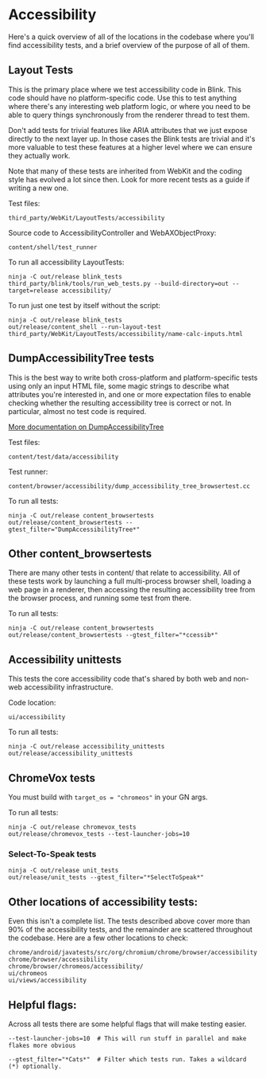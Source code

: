 # Accessibility

Here's a quick overview of all of the locations in the codebase where
you'll find accessibility tests, and a brief overview of the purpose of
all of them.

## Layout Tests

This is the primary place where we test accessibility code in Blink. This
code should have no platform-specific code. Use this to test anything
where there's any interesting web platform logic, or where you need to be
able to query things synchronously from the renderer thread to test them.

Don't add tests for trivial features like ARIA attributes that we just
expose directly to the next layer up. In those cases the Blink tests are
trivial and it's more valuable to test these features at a higher level
where we can ensure they actually work.

Note that many of these tests are inherited from WebKit and the coding style
has evolved a lot since then. Look for more recent tests as a guide if writing
a new one.

Test files:
```
third_party/WebKit/LayoutTests/accessibility
```

Source code to AccessibilityController and WebAXObjectProxy:
```
content/shell/test_runner
```

To run all accessibility LayoutTests:
```
ninja -C out/release blink_tests
third_party/blink/tools/run_web_tests.py --build-directory=out --target=release accessibility/
```

To run just one test by itself without the script:
```
ninja -C out/release blink_tests
out/release/content_shell --run-layout-test third_party/WebKit/LayoutTests/accessibility/name-calc-inputs.html
```

## DumpAccessibilityTree tests

This is the best way to write both cross-platform and platform-specific tests
using only an input HTML file, some magic strings to describe what attributes
you're interested in, and one or more expectation files to enable checking
whether the resulting accessibility tree is correct or not. In particular,
almost no test code is required.

[More documentation on DumpAccessibilityTree](../../content/test/data/accessibility/readme.md)

Test files:
```
content/test/data/accessibility
```

Test runner:
```
content/browser/accessibility/dump_accessibility_tree_browsertest.cc
```

To run all tests:
```
ninja -C out/release content_browsertests
out/release/content_browsertests --gtest_filter="DumpAccessibilityTree*"
```

## Other content_browsertests

There are many other tests in content/ that relate to accessibility.
All of these tests work by launching a full multi-process browser shell,
loading a web page in a renderer, then accessing the resulting accessibility
tree from the browser process, and running some test from there.

To run all tests:
```
ninja -C out/release content_browsertests
out/release/content_browsertests --gtest_filter="*ccessib*"
```

## Accessibility unittests

This tests the core accessibility code that's shared by both web and non-web
accessibility infrastructure.

Code location:
```
ui/accessibility
```

To run all tests:
```
ninja -C out/release accessibility_unittests
out/release/accessibility_unittests
```

## ChromeVox tests

You must build with ```target_os = "chromeos"``` in your GN args.

To run all tests:
```
ninja -C out/release chromevox_tests
out/release/chromevox_tests --test-launcher-jobs=10
```

### Select-To-Speak tests

```
ninja -C out/release unit_tests
out/release/unit_tests --gtest_filter="*SelectToSpeak*"
```

## Other locations of accessibility tests:

Even this isn't a complete list. The tests described above cover more
than 90% of the accessibility tests, and the remainder are scattered
throughout the codebase. Here are a few other locations to check:

```
chrome/android/javatests/src/org/chromium/chrome/browser/accessibility
chrome/browser/accessibility
chrome/browser/chromeos/accessibility/
ui/chromeos
ui/views/accessibility
```

## Helpful flags:

Across all tests there are some helpful flags that will make testing easier.

```
--test-launcher-jobs=10  # This will run stuff in parallel and make flakes more obvious
```

```
--gtest_filter="*Cats*"  # Filter which tests run. Takes a wildcard (*) optionally.
```
